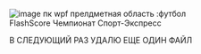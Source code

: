 ![image](https://github.com/Razvolution/diplom/assets/97598502/4e0914e8-b7c4-420d-afeb-3c5abf7f891a)
пк wpf прелдметная область :футбол   
FlashScore   Чемпионат    Спорт-Экспресс

В СЛЕДУЮЩИЙ РАЗ УДАЛЮ ЕЩЕ ОДИН ФАЙЛ
